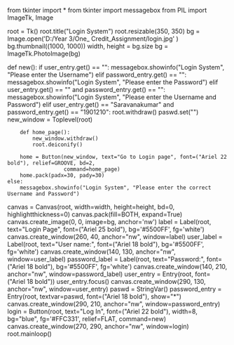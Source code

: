 from tkinter import *
from tkinter import messagebox
from PIL import ImageTk, Image

root = Tk()
root.title("Login System")
root.resizable(350, 350)
bg = Image.open('D:/Year 3/One_ Credit_Assignment/login.jpg' )
bg.thumbnail((1000, 1000))
width, height = bg.size
bg = ImageTk.PhotoImage(bg)


def new():
    if user_entry.get() == "":
        messagebox.showinfo("Login System", "Please enter the Username")
    elif password_entry.get() == "":
        messagebox.showinfo("Login System", "Please enter the Password")
    elif user_entry.get() == "" and password_entry.get() == "":
        messagebox.showinfo("Login System", "Please enter the Username and Password")
    elif user_entry.get() == "Saravanakumar" and password_entry.get() == "1901210":
        root.withdraw()
        paswd.set("")
        new_window = Toplevel(root)

        def home_page():
            new_window.withdraw()
            root.deiconify()

        home = Button(new_window, text="Go to Login page", font=("Ariel 22 bold"), relief=GROOVE, bd=2,
                      command=home_page)
        home.pack(padx=30, pady=30)
    else:
        messagebox.showinfo("Login System", "Please enter the correct Username and Password")


canvas = Canvas(root, width=width, height=height, bd=0, highlightthickness=0)
canvas.pack(fill=BOTH, expand=True)
canvas.create_image(0, 0, image=bg, anchor='nw')
label = Label(root, text="Login Page", font=("Ariel 25 bold"), bg='#5500FF', fg='white')
canvas.create_window(260, 40, anchor="nw", window=label)
user_label = Label(root, text="User name:", font=("Ariel 18 bold"), bg='#5500FF', fg='white')
canvas.create_window(140, 130, anchor="nw", window=user_label)
password_label = Label(root, text="Password:", font=("Ariel 18 bold"), bg='#5500FF', fg='white')
canvas.create_window(140, 210, anchor="nw", window=password_label)
user_entry = Entry(root, font=("Ariel 18 bold"))
user_entry.focus()
canvas.create_window(290, 130, anchor="nw", window=user_entry)
paswd = StringVar()
password_entry = Entry(root, textvar=paswd, font=("Ariel 18 bold"), show="*")
canvas.create_window(290, 210, anchor="nw", window=password_entry)
login = Button(root, text="Log In", font=("Ariel 22 bold"),
               width=8, bg="blue", fg='#FFC331', relief=FLAT, command=new)
canvas.create_window(270, 290, anchor="nw", window=login)
root.mainloop()
